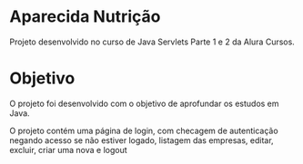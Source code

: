 # Aparecida Nutrição

Projeto desenvolvido no curso de Java Servlets Parte 1 e 2 da Alura Cursos.

# Objetivo

O projeto foi desenvolvido com o objetivo de aprofundar os estudos em Java.

O projeto contém uma página de login, com checagem de autenticação negando acesso se não estiver logado, listagem das empresas, editar, excluir, criar uma nova e logout
